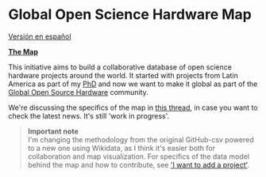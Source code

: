 # Global Open Science Hardware Map

[Versión en español](leer.md)

[**The Map**](http://tinyurl.com/y5d6hqb3) 

This initiative aims to build a collaborative database of open science hardware projects around the world. It started with projects from Latin America as part of my [PhD](https://thessaly.github.io/phd/) and now we want to make it global as part of the [Global Open Source Hardware](https://openhardware.science) community. 

We're discussing the specifics of the map in [this thread](https://forum.openhardware.science/t/map-cadastre-list-of-open-science-hardware-initiatives-in-chile-latam/835/3), in case you want to check the latest news. It's still 'work in progress'.

>**Important note**    
> I'm changing the methodology from the original GitHub-csv powered to a new one using Wikidata, as I think it's easier both for collaboration and map visualization. For specifics of the data model behind the map and how to contribute, see ['I want to add a project'](CONTRIBUTING.md).



